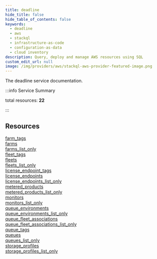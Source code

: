 ```yaml
---
title: deadline
hide_title: false
hide_table_of_contents: false
keywords:
  - deadline
  - aws
  - stackql
  - infrastructure-as-code
  - configuration-as-data
  - cloud inventory
description: Query, deploy and manage AWS resources using SQL
custom_edit_url: null
image: /img/providers/aws/stackql-aws-provider-featured-image.png
---
```


The deadline service documentation.

:::info Service Summary

<div class="row">
<div class="providerDocColumn">
<span>total resources:&nbsp;<b>22</b></span><br />
</div>
</div>

:::

## Resources
<div class="row">
<div class="providerDocColumn">
<a href="/providers/aws/deadline/farm_tags/">farm_tags</a><br />
<a href="/providers/aws/deadline/farms/">farms</a><br />
<a href="/providers/aws/deadline/farms_list_only/">farms_list_only</a><br />
<a href="/providers/aws/deadline/fleet_tags/">fleet_tags</a><br />
<a href="/providers/aws/deadline/fleets/">fleets</a><br />
<a href="/providers/aws/deadline/fleets_list_only/">fleets_list_only</a><br />
<a href="/providers/aws/deadline/license_endpoint_tags/">license_endpoint_tags</a><br />
<a href="/providers/aws/deadline/license_endpoints/">license_endpoints</a><br />
<a href="/providers/aws/deadline/license_endpoints_list_only/">license_endpoints_list_only</a><br />
<a href="/providers/aws/deadline/metered_products/">metered_products</a><br />
<a href="/providers/aws/deadline/metered_products_list_only/">metered_products_list_only</a>
</div>
<div class="providerDocColumn">
<a href="/providers/aws/deadline/monitors/">monitors</a><br />
<a href="/providers/aws/deadline/monitors_list_only/">monitors_list_only</a><br />
<a href="/providers/aws/deadline/queue_environments/">queue_environments</a><br />
<a href="/providers/aws/deadline/queue_environments_list_only/">queue_environments_list_only</a><br />
<a href="/providers/aws/deadline/queue_fleet_associations/">queue_fleet_associations</a><br />
<a href="/providers/aws/deadline/queue_fleet_associations_list_only/">queue_fleet_associations_list_only</a><br />
<a href="/providers/aws/deadline/queue_tags/">queue_tags</a><br />
<a href="/providers/aws/deadline/queues/">queues</a><br />
<a href="/providers/aws/deadline/queues_list_only/">queues_list_only</a><br />
<a href="/providers/aws/deadline/storage_profiles/">storage_profiles</a><br />
<a href="/providers/aws/deadline/storage_profiles_list_only/">storage_profiles_list_only</a>
</div>
</div>